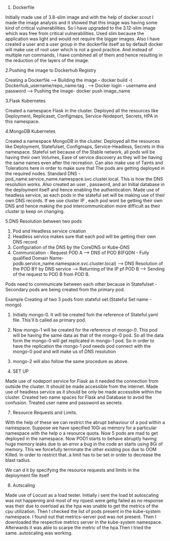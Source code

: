 1. Dockerfile

Initially made use of 3.8-slim image and with the help of docker scout I made the image analysis and it showed that this image was having some kind of critical vulnerabilities.
So I have upgraded to the 3.12-slim image which was free from critical vulnerabilities. Used slim because the application was light and would not require the bigger images.
Also I have created a user and a user group in the dockerfile itself as by default docker will make use of root user which is not a good practice.
And instead of multiple run commands, I have combined all of them and hence resulting in the reduction of the layers of the image.



2.Pushing the image to Dockerhub Registry

Creating a Dockerfile --> Building the image - docker build -t Dockerhub_username/repo_name:tag . --> Docker login - username and password --> Pushing the image- docker push image_name


3.Flask Kubernetes

Created a namespace Flask in the cluster. Deployed all the resources like Deployment, Replicaset, Configmaps, Service-Nodeport, Secrets, HPA in this namespace.


4.MongoDB Kubernetes

Created a namespace MongoDB in the cluster. Deployed all the resources like Deployment, Statefulset, Configmaps, Service-Headless, Secrets in this namespace.
Stateful set because of the Stable network, all pods will be having their own Volumes, Ease of service discovery as they will be having the same names even after the recreation.
Can also make use of Taints and Tolerations here in order to make sure that The pods are getting deployed in the required nodes.
Standard DNS - pod_name.service_name.namespace.svc.cluster.local. This is how the DNS resolution works. 
Also created an user , password, and an Initial database in the deployment itself and hence enabling the authentication.
Made use of headless service, as each pods in the stateful set will be making use of their own DNS records. If we use cluster IP , each pod wont be getting their own DNS and hence making the pod intercommunication more difficult as their cluster ip keep on changing.

5.DNS Resolution between two pods

1. Pod and Headless service creation
2. Headless service makes sure that each pod will be getting their own DNS record
3. Configuration of the DNS by the CoreDNS or Kube-DNS
4. Communication - Request POD A --> DNS of POD B(FQDN - Fully qualified Domain Name- podb.service_name.namespace.svc.cluster.local) --> DNS Resolution of the POD BY by DNS service --> Returning of the IP pf POD B --> Sending of the request to POD B from POD B.

Pods need to communicate between each other because in Statefulset  - Secondary pods are being created from the primary pod.

Example Creating of two 3 pods from stateful set.(Stateful Set name - mongo)
1. Initially mongo-0. It will be created fom the reference of Stateful.yaml file. This'll b called as primary pod.
2. Now mongo-1 will be created for the reference of mongo-0. This pod will be having the same data as that of the mongo-0 pod. So all the data form the mongo-0 will get replicated in mongo-1 pod. So in order to have the replication the mongo-1 pod needs pod connect with the mongo-0 pod and will  make us of DNS resolution
3. mongo-2 will also follow the same procedure as above.



6. SET UP

Made use of nodeport service for Flask as it needed the connection from outside the cluster. It should be made accessible from the internet.
Made use of headless service as it should be only be made accessible within the cluster.
Created two name spaces for Flask and Database to avoid the confusion. Treated user name and password as secrets. 


7. Resource Requests and Limits.

With the help of these we can restrict the abrupt behaviour of a pod within a namespace. Suppose we have specified 10Gi as memory for a particular namespace with the help o a resource quota. Now 5 pods are mad to get deployed in the namespace. Now POD1 starts to behave abruptly having huge memory leaks due to an error a bug in the code an starts using 8Gi of memory.
This we forcefully terminate the other existing pos due to OOM Killed. In order to restrict that..a limit has to be set in order to decrease the blast radius.

We can d it by specifying the resource requests and limits in the deployment file itself



8. Autscaling

Made use of Locust as a load tester. Initially i sent the load bt autoscaling was not happening and most of my rquest were getig failed as no response was their due to overload as the hpa was unable to get the metrics of the cpu utilization.
Then I checked the list of pods present in the kube-system namespace. I found out that metrics-server pod was not present. Then I downloaded the respective metrics server in the kube-system namespace. Afterwards it was able to scarpe the metric of the hpa.Then I tried the same..autoscaling was working. 







